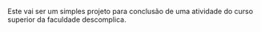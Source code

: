 Este vai ser um simples projeto para conclusão de uma atividade do curso superior da faculdade descomplica.
